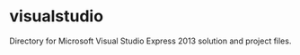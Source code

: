 visualstudio
============

Directory for Microsoft Visual Studio Express 2013 solution and project files.


